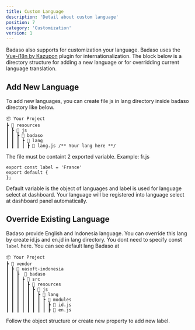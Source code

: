 ```yaml
---
title: Custom Language
description: 'Detail about custom language'
position: 7
category: 'Customization'
version: 1
---
```


Badaso also supports for customization your language. Badaso uses the [Vue-i18n by Kazupon](https://kazupon.github.io/vue-i18n/) plugin for internationalization. The block below is a directory structure for adding a new language or for overridding current language translation.

## Add New Language

To add new languages, you can create file js in lang directory inside badaso directory like below.
```
📦 Your Project
┣ 📂 resources
┃ ┣ 📂 js
┃ ┃ ┣ 📂 badaso
┃ ┃ ┃ ┣ 📂 lang
┃ ┃ ┃ ┃ ┣ 📜 lang.js /** Your lang here **/
```

The file must be containt 2 exported variable. Example: fr.js
```
export const label = 'France'
export default {
};

```

Default variable is the object of languages and label is used for language select at dashboard.
Your language will be registered into language select at dashboard panel automatically.

## Override Existing Language
Badaso provide English and Indonesia language. You can override this lang by create id.js and en.jd in lang directory. You dont need to specify const `label` here. 
You can see default lang Badaso at
```
📦 Your Project
┣ 📂 vendor
┃ ┣ 📂 uasoft-indonesia
┃ ┃ ┣  📂 badaso
┃ ┃ ┃ ┣ 📂 src
┃ ┃ ┃ ┃ ┣ 📂 resources
┃ ┃ ┃ ┃ ┃ ┣ 📂 js
┃ ┃ ┃ ┃ ┃ ┃ ┣ 📂 lang
┃ ┃ ┃ ┃ ┃ ┃ ┃ ┣ 📂 modules
┃ ┃ ┃ ┃ ┃ ┃ ┃ ┃ ┣ 📜 id.js
┃ ┃ ┃ ┃ ┃ ┃ ┃ ┃ ┣ 📜 en.js
```
Follow the object structure or create new property to add new label.